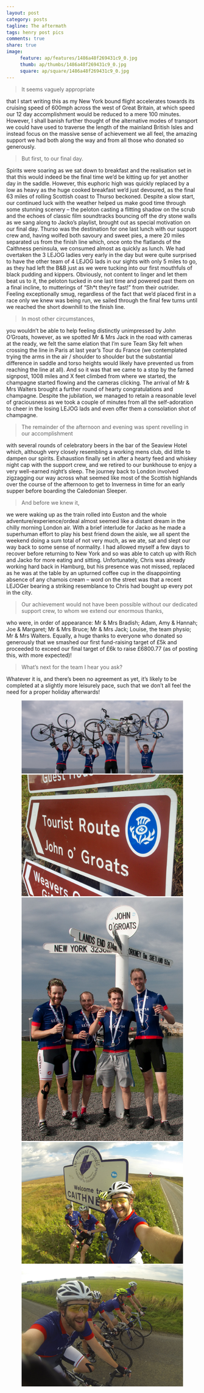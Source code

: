 ```yaml
---
layout: post
category: posts
tagline: The aftermath
tags: henry post pics
comments: true
share: true
image: 
     feature: ap/features/1486a48f269431c9_0.jpg
     thumb: ap/thumbs/1486a48f269431c9_0.jpg
     square: ap/square/1486a48f269431c9_0.jpg
---
```

> It seems vaguely appropriate


that I start writing this as my New York bound flight accelerates towards
its cruising speed of 600mph across the west of Great Britain, at which
speed our 12 day accomplishment would be reduced to a mere 100 minutes.
However, I shall banish further thought of the alternative modes of
transport we could have used to traverse the length of the mainland British
Isles and instead focus on the massive sense of achievement we all feel,
the amazing support we had both along the way and from all those who
donated so generously.



> But first, to our final day.


Spirits were soaring as we sat down to breakfast and the realisation set in
that this would indeed be the final time we’d be kitting up for yet another
day in the saddle. However, this euphoric high was quickly replaced by a
low as heavy as the huge cooked breakfast we’d just devoured, as the final
63 miles of rolling Scottish coast to Thurso beckoned. Despite a slow
start, our continued luck with the weather helped us make good time through
some stunning scenery – the peloton casting a flitting shadow on the scrub
and the echoes of classic film soundtracks bouncing off the dry stone walls
as we sang along to Jacko’s playlist, brought out as special motivation on
our final day. Thurso was the destination for one last lunch with our
support crew and, having wolfed both savoury and sweet pies, a mere 20
miles separated us from the finish line which, once onto the flatlands of
the Caithness peninsula, we consumed almost as quickly as lunch. We had
overtaken the 3 LEJOG ladies very early in the day but were quite surprised
to have the other team of 4 LEJOG lads in our sights with only 5 miles to
go, as they had left the B&B just as we were tucking into our first
mouthfuls of black pudding and kippers. Obviously, not content to linger
and let them beat us to it, the peloton tucked in one last time and powered
past them on a final incline, to mutterings of “Sh*t they’re fast!” from
their outrider. Feeling exceptionally smug, regardless of the fact that
we’d placed first in a race only we knew was being run, we sailed through
the final few turns until we reached the short downhill to the finish line.



> In most other circumstances,


you wouldn’t be able to help feeling distinctly unimpressed by John
O’Groats, however, as we spotted Mr & Mrs Jack in the road with cameras at
the ready, we felt the same elation that I’m sure Team Sky felt when
crossing the line in Paris at last year’s Tour du France (we contemplated
trying the arms in the air / shoulder to shoulder but the substantial
difference in saddle and torso heights would likely have prevented us from
reaching the line at all). And so it was that we came to a stop by the
famed signpost, 1008 miles and X feet climbed from where we started, the
champagne started flowing and the cameras clicking. The arrival of Mr & Mrs
Walters brought a further round of hearty congratulations and champagne.
Despite the jubilation, we managed to retain a reasonable level of
graciousness as we took a couple of minutes from all the self-adoration to
cheer in the losing LEJOG lads and even offer them a consolation shot of
champagne.



> The remainder of the afternoon and evening was spent revelling in our
accomplishment


with several rounds of celebratory beers in the bar of the Seaview Hotel
which, although very closely resembling a working mens club, did little to
dampen our spirits. Exhaustion finally set in after a hearty feed and
whiskey night cap with the support crew, and we retired to our bunkhouse to
enjoy a very well-earned night’s sleep. The journey back to London involved
zigzagging our way across what seemed like most of the Scottish highlands
over the course of the afternoon to get to Inverness in time for an early
supper before boarding the Caledonian Sleeper.


> And before we knew it,


we were waking up as the train rolled into Euston and the whole
adventure/experience/ordeal almost seemed like a distant dream in the
chilly morning London air. With a brief interlude for Jacko as he made a
superhuman effort to play his best friend down the aisle, we all spent the
weekend doing a sum total of not very much, as we ate, sat and slept our
way back to some sense of normality. I had allowed myself a few days to
recover before returning to New York and so was able to catch up with Rich
and Jacko for more eating and sitting. Unfortunately, Chris was already
working hard back in Hamburg, but his presence was not missed, replaced as
he was at the table by an upturned coffee cup in the disappointing absence
of any chamois cream – word on the street was that a recent LEJOGer bearing
a striking resemblance to Chris had bought up every pot in the city.



> Our achievement would not have been possible without our dedicated
support crew, to whom we extend our enormous thanks,


who were, in order of appearance: Mr & Mrs Bradish; Adam, Amy & Hannah; Joe
& Margaret; Mr & Mrs Bruce; Mr & Mrs Jack; Louise, the team physio; Mr &
Mrs Walters. Equally, a huge thanks to everyone who donated so generously
that we smashed our first fund-raising target of £5k and proceeded to
exceed our final target of £6k to raise £6800.77 (as of posting this, with
more expected)!



> What’s next for the team I hear you ask?

Whatever it is, and there’s been no agreement as yet, it’s likely to be
completed at a slightly more leisurely pace, such that we don’t all feel
the need for a proper holiday afterwards!
<figure class="third">
<a href="/images/ap/standard/1486a48f269431c9_0.jpg">
<img src="/images/ap/standard/1486a48f269431c9_0.jpg">
</a><a href="/images/ap/standard/1486a48f269431c9_1.jpg">
<img src="/images/ap/standard/1486a48f269431c9_1.jpg">
</a><a href="/images/ap/standard/1486a48f269431c9_2.jpg">
<img src="/images/ap/standard/1486a48f269431c9_2.jpg">
</a><a href="/images/ap/standard/1486a48f269431c9_3.jpg">
<img src="/images/ap/standard/1486a48f269431c9_3.jpg">
</a><a href="/images/ap/standard/1486a48f269431c9_4.jpg">
<img src="/images/ap/standard/1486a48f269431c9_4.jpg">
</a></figure>
